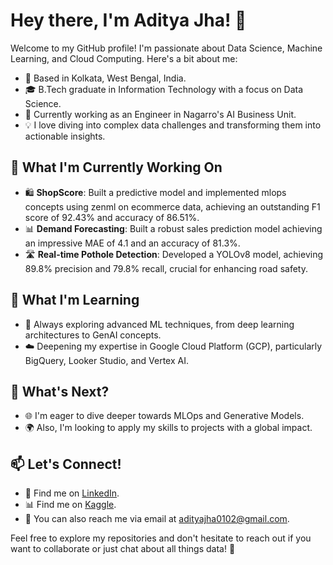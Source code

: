 # Hey there, I'm Aditya Jha! 👋


Welcome to my GitHub profile! I'm passionate about Data Science, Machine Learning, and Cloud Computing. Here's a bit about me:


- 📍 Based in Kolkata, West Bengal, India.
- 🎓 B.Tech graduate in Information Technology with a focus on Data Science.
- 💼 Currently working as an Engineer in Nagarro's AI Business Unit.
- 💡 I love diving into complex data challenges and transforming them into actionable insights.


## 🔬 What I'm Currently Working On


- 🛍️ **ShopScore**: Built a predictive model and implemented mlops concepts using zenml on ecommerce data, achieving an outstanding F1 score of 92.43% and accuracy of 86.51%.
- 📊 **Demand Forecasting**: Built a robust sales prediction model achieving an impressive MAE of 4.1 and an accuracy of 81.3%.
- 🛣️ **Real-time Pothole Detection**: Developed a YOLOv8 model, achieving 89.8% precision and 79.8% recall, crucial for enhancing road safety.


## 🌱 What I'm Learning


- 🚀 Always exploring advanced ML techniques, from deep learning architectures to GenAI concepts.
- ☁️ Deepening my expertise in Google Cloud Platform (GCP), particularly BigQuery, Looker Studio, and Vertex AI.


## 🚀 What's Next?


- 🌐 I'm eager to dive deeper towards MLOps and Generative Models.
- 🌍 Also, I'm looking to apply my skills to projects with a global impact.


## 📫 Let's Connect!


- 💬 Find me on [LinkedIn](https://www.linkedin.com/in/aditya-jhaa/).
- 📊 Find me on [Kaggle](https://www.kaggle.com/adityajha0102).
- 📧 You can also reach me via email at adityajha0102@gmail.com.


Feel free to explore my repositories and don't hesitate to reach out if you want to collaborate or just chat about all things data! 🚀
